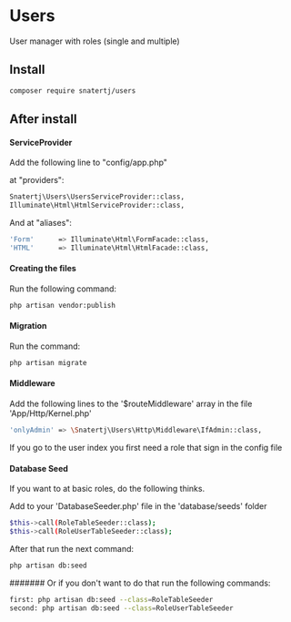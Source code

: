 # Users
User manager with roles (single and multiple)

## Install
```bash
composer require snatertj/users
```


## After install

#### ServiceProvider
Add the following line to "config/app.php"

at "providers":

```bash
Snatertj\Users\UsersServiceProvider::class,
Illuminate\Html\HtmlServiceProvider::class,
```

And at "aliases":

```bash
'Form'      => Illuminate\Html\FormFacade::class,
'HTML'      => Illuminate\Html\HtmlFacade::class,
```

#### Creating the files
Run the following command:

```bash
php artisan vendor:publish
```

#### Migration

Run the command: 
```bash
php artisan migrate
```

#### Middleware

Add the following lines to the '$routeMiddleware' array in the file 'App/Http/Kernel.php'

```bash
'onlyAdmin' => \Snatertj\Users\Http\Middleware\IfAdmin::class,
```

If you go to the user index you first need a role that sign in the config file

#### Database Seed

If you want to at basic roles, do the following thinks.<br>

Add to your 'DatabaseSeeder.php' file in the 'database/seeds' folder
```bash
$this->call(RoleTableSeeder::class);
$this->call(RoleUserTableSeeder::class);
```
After that run the next command:
```bash
php artisan db:seed
```

####### Or
if you don't want to do that run the following commands:
```bash
first: php artisan db:seed --class=RoleTableSeeder
second: php artisan db:seed --class=RoleUserTableSeeder
```

